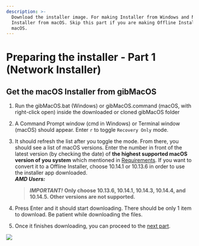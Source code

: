 ```yaml
---
description: >-
  Download the installer image. For making Installer from Windows and Network
  Installer from macOS. Skip this part if you are making Offline Installer from
  macOS.
---
```


# Preparing the installer - Part 1 \(Network Installer\)

## Get the macOS Installer from gibMacOS

1. Run the gibMacOS.bat \(Windows\) or gibMacOS.command \(macOS, with right-click open\) inside the downloaded or cloned gibMacOS folder
2. A Command Prompt window \(cmd in Windows\) or Terminal window \(macOS\) should appear. Enter `r` to toggle `Recovery Only` mode.
3. It should refresh the list after you toggle the mode. From there, you should see a list of macOS versions. Enter the number in front of the latest version \(by checking the date\) of **the highest supported macOS version of you system** which mentioned in [Requirements](get-started/untitled/#requirements). If you want to convert it to a Offline Installer, choose 10.14.1 or 10.13.6 in order to use the installer app downloaded.  
   _**AMD Users:**_

   > _**IMPORTANT!**_ **Only choose 10.13.6, 10.14.1, 10.14.3, 10.14.4, and 10.14.5. Other versions are not supported.**

4. Press Enter and it should start downloading. There should be only 1 item to download. Be patient while downloading the files.
5. Once it finishes downloading, you can proceed to the [next part](preparing-the-installer-part-2/).

![](../.gitbook/assets/gibmacos-macos-1.gif)

